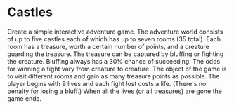 # Castles

Create a simple interactive adventure game. The adventure world consists of up to five castles each of which has up to seven rooms (35 total). Each room has a treasure, worth a certain number of points, and a creature guarding the treasure. The treasure can be captured by bluffing or fighting the creature. Bluffing always has a 30% chance of succeeding. The odds for winning a fight vary from creature to creature. The object of the game is to visit different rooms and gain as many treasure points as possible. The player begins with 9 lives and each fight lost costs a life. (There's no penalty for losing a bluff.) When all the lives (or all treasures) are gone the game ends.

